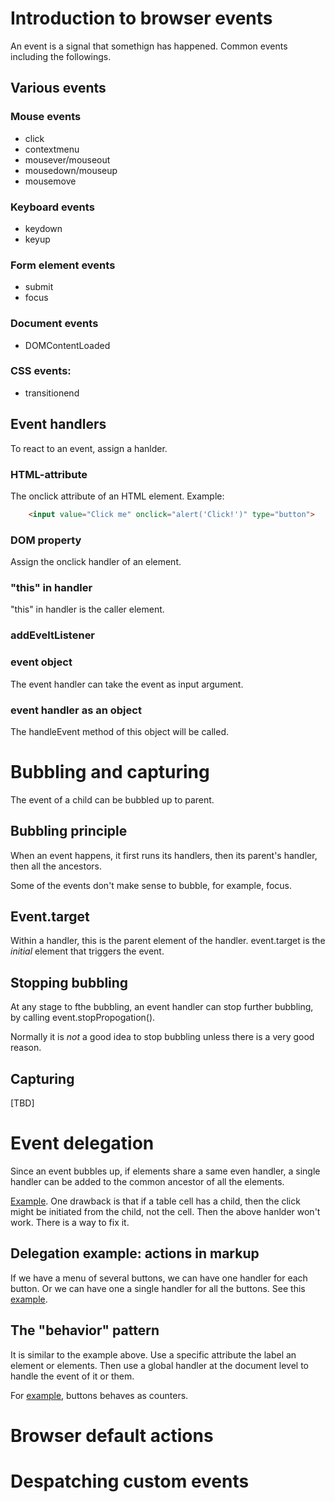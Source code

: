 # Introduction to browser events

An event is a signal that somethign has happened. Common events including the followings.

## Various events

### Mouse events
* click
* contextmenu
* mousever/mouseout
* mousedown/mouseup
* mousemove

### Keyboard events
* keydown
* keyup

### Form element events
* submit
* focus

### Document events
* DOMContentLoaded

### CSS events:
* transitionend

## Event handlers
To react to an event, assign a hanlder. 

### HTML-attribute
The onclick attribute of an HTML element. Example:
```html
    <input value="Click me" onclick="alert('Click!')" type="button">
```

### DOM property
Assign the onclick handler of an element. 

### "this" in handler
"this" in handler is the caller element.

### addEveltListener

### event object
The event handler can take the event as input argument.

### event handler as an object
The handleEvent method of this object will be called.

# Bubbling and capturing
The event of a child can be bubbled up to parent. 

## Bubbling principle
When an event happens, it first runs its handlers, then its parent's handler, then all the ancestors.

Some of the events don't make sense to bubble, for example, focus. 

## Event.target

Within a handler, this is the parent element of the handler. event.target is the _initial_ element that triggers the event.

## Stopping bubbling
At any stage to fthe bubbling, an event handler can stop further bubbling, by calling event.stopPropogation().

Normally it is _not_ a good idea to stop bubbling unless there is a very good reason.

## Capturing
[TBD]

# Event delegation
Since an event bubbles up, if elements share a same even handler, a single handler can be added to the common ancestor of all the elements. 

[Example](src/event_delegate.html). One drawback is that if a table cell has a child, then the click might be initiated from the child, not the cell. Then the above hanlder won't work. There is a way to fix it. 

## Delegation example: actions in markup
If we have a menu of several buttons, we can have one handler for each button. Or we can have one a single handler for all the buttons. See this [example](./src/buttons.html).

## The "behavior" pattern
It is similar to the example above. Use a specific attribute the label an element or elements. Then use a global handler at the document level to handle the event of it or them.

For [example](./src/counter.html), buttons behaves as counters.

# Browser default actions

# Despatching custom events
